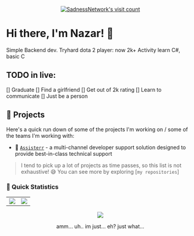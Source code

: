 <p align="center">
  <a href="https://count.getloli.com/" target="_blank">
    <img
      src="https://moe-counter.glitch.me/get/@72276803-0571-4e62-b0a7-9880fcd0244f?theme=gelbooru"
      alt="SadnessNetwork's visit count"
    />
  </a>
</p>

# Hi there, I'm Nazar! 👋

Simple Backend dev.
Tryhard dota 2 player: now 2k+
Activity learn C#, basic C

## TODO in live:
[] Graduate
[] Find a girlfriend
[] Get out of 2k rating
[] Learn to communicate
[] Just be a person

## 🔭 Projects

Here's a quick run down of some of the projects I'm working on / some of the teams I'm working with:

- 🤖 [`Assisterr`] - a multi-channel developer support solution designed to provide best-in-class technical support

> I tend to pick up a lot of projects as time passes, so this list is not exhaustive! :sweat_smile:
> You can see more by exploring [`my repositories`]

### 👀 Quick Statistics

<table>
  <tr>
    <td align="center" style="padding=0;width=50%;">
      <img align="center" style="padding=0;" src="https://github-readme-stats.vercel.app/api/?username=SadnessNetwork&show_icons=true&title_color=4F8CC9&text_color=9f9f9f&bg_color=151515&hide_border=true&icon_color=4F8CC9&hide_title=true&count_private=true" />
    </td>
    <td align="center" style="padding=0;width=50%;">
      <img align="center" style="padding=0;" src="https://github-readme-stats.vercel.app/api/top-langs/?username=SadnessNetwork&layout=compact&title_color=4F8CC9&text_color=9f9f9f&bg_color=151515&hide_border=true&icon_color=4F8CC9&hide=visual%20basic&count_private=true&extra=GAwesomeBot/bot,sharding-manager-next,api-next,web-next,bot-next,ts-template,worker-library,websocket-next;discordjs/discord.js,discord-api-types,collection;KlasaCommunityPlugins/no-mention-spam,tags,functions,channels-gateway,raw-events;auttaja/frontend;binarytf/binarytf;SolteraGG/StickyWallet,kotlin-plugin-base;Gay-Geeks/core,currency,leveling,utils,types,shop,modules-template;sapphiredev/utilities,framework,pieces,plugins,interactions,shapeshift,spinel,website;skyra-project/skyra,char;pfp-lgbt/frontend,pfp-lgbt-api;apify/browser-pool,apify-storage-local-js,apify-sdk-js,apify-client-js,apify-ts,crawlee,fingerprint-suite,apify-shared-js,proxy-chain,apify-actor-docker;statespacelabs/onlylabs-discord-bot;tidalmarket/tidal-ticket-bot-vladdy" />
    </td>
  </tr>
</table>

<p align="center">
	<img src="https://raw.githubusercontent.com/catppuccin/catppuccin/main/assets/footers/gray0_ctp_on_line.svg?sanitize=true" />
</p>

<p align="center">amm... uh.. im just... eh? just what...</p>


<!--------------- Teams ----------------->

[`Assisterr`]: https://www.assisterr.xyz/
